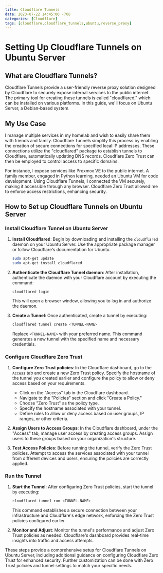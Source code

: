 ```yaml
---
title: Cloudflare Tunnels
date: 2023-07-22 14:45:00 -700
categories: [Cloudflare]
tags: [cloudflare,cloudflare_tunnels,ubuntu,reverse_proxy]
---
```


# Setting Up Cloudflare Tunnels on Ubuntu Server

## What are Cloudflare Tunnels?

Cloudflare Tunnels provide a user-friendly reverse proxy solution designed by Cloudflare to securely expose internal services to the public internet. The primary tool for creating these tunnels is called "cloudflared," which can be installed on various platforms. In this guide, we'll focus on Ubuntu Server, a Debian-based system.

## My Use Case

I manage multiple services in my homelab and wish to easily share them with friends and family. Cloudflare Tunnels simplify this process by enabling the creation of secure connections for specified local IP addresses. These connections utilize the "cloudflared" package to establish tunnels to Cloudflare, automatically updating DNS records. Cloudflare Zero Trust can then be employed to control access to specific domains.

For instance, I expose services like Proxmox VE to the public internet. A family member, engaged in Python learning, needed an Ubuntu VM for code development. Using Cloudflare Tunnels, I connected the VM securely, making it accessible through any browser. Cloudflare Zero Trust allowed me to enforce access restrictions, enhancing security.

## How to Set up Cloudflare Tunnels on Ubuntu Server

### Install Cloudflare Tunnel on Ubuntu Server

1. **Install Cloudflared**: Begin by downloading and installing the `cloudflared` daemon on your Ubuntu Server. Use the appropriate package manager or follow Cloudflare's documentation for Ubuntu.

    ```bash
    sudo apt-get update
    sudo apt-get install cloudflared
    ```

2. **Authenticate the Cloudflare Tunnel daemon**: After installation, authenticate the daemon with your Cloudflare account by executing the command:

    ```bash
    cloudflared login
    ```

    This will open a browser window, allowing you to log in and authorize the daemon.

3. **Create a Tunnel**: Once authenticated, create a tunnel by executing:

    ```bash
    cloudflared tunnel create <TUNNEL-NAME>
    ```

    Replace `<TUNNEL-NAME>` with your preferred name. This command generates a new tunnel with the specified name and necessary credentials.

### Configure Cloudflare Zero Trust

1. **Configure Zero Trust policies**: In the Cloudflare dashboard, go to the `Access` tab and create a new Zero Trust policy. Specify the hostname of the tunnel you created earlier and configure the policy to allow or deny access based on your requirements.

    - Click on the "Access" tab in the Cloudflare dashboard.
    - Navigate to the "Policies" section and click "Create a Policy."
    - Choose "Zero Trust" as the policy type.
    - Specify the hostname associated with your tunnel.
    - Define rules to allow or deny access based on user groups, IP ranges, or other criteria.

2. **Assign Users to Access Groups**: In the Cloudflare dashboard, under the "Access" tab, manage user access by creating access groups. Assign users to these groups based on your organization's structure.

3. **Test Access Policies**: Before running the tunnel, verify the Zero Trust policies. Attempt to access the services associated with your tunnel from different devices and users, ensuring the policies are correctly applied.

### Run the Tunnel

1. **Start the Tunnel**: After configuring Zero Trust policies, start the tunnel by executing:

    ```bash
    cloudflared tunnel run <TUNNEL-NAME>
    ```

    This command establishes a secure connection between your infrastructure and Cloudflare's edge network, enforcing the Zero Trust policies configured earlier.

2. **Monitor and Adjust**: Monitor the tunnel's performance and adjust Zero Trust policies as needed. Cloudflare's dashboard provides real-time insights into traffic and access attempts.

These steps provide a comprehensive setup for Cloudflare Tunnels on Ubuntu Server, including additional guidance on configuring Cloudflare Zero Trust for enhanced security. Further customization can be done with Zero Trust policies and tunnel settings to match your specific needs.

